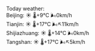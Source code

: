 Today weather:  
Beijing: ☀️ 🌡️+9°C 🌬️0km/h  
Tianjin: ☀️ 🌡️+17°C 🌬️↖11km/h  
Shijiazhuang: ☀️ 🌡️+14°C 🌬️0km/h  
Tangshan: ☀️ 🌡️+17°C 🌬️↖5km/h  
